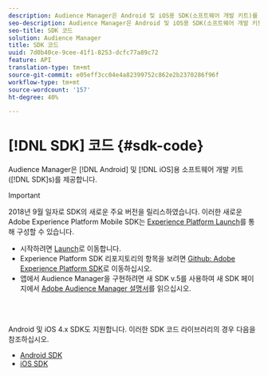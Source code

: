 ```yaml
---
description: Audience Manager은 Android 및 iOS용 SDK(소프트웨어 개발 키트)를 제공합니다.
seo-description: Audience Manager은 Android 및 iOS용 SDK(소프트웨어 개발 키트)를 제공합니다.
seo-title: SDK 코드
solution: Audience Manager
title: SDK 코드
uuid: 7d0b40ce-9cee-41f1-8253-dcfc77a89c72
feature: API
translation-type: tm+mt
source-git-commit: e05eff3cc04e4a82399752c862e2b2370286f96f
workflow-type: tm+mt
source-wordcount: '157'
ht-degree: 40%

---
```



# [!DNL SDK] 코드 {#sdk-code}

Audience Manager은 [!DNL Android] 및 [!DNL iOS]용 소프트웨어 개발 키트([!DNL SDK]s)를 제공합니다.

>[!IMPORTANT]
>
>2018년 9월 일자로 SDK의 새로운 주요 버전을 릴리스하였습니다. 이러한 새로운 Adobe Experience Platform Mobile SDK는 [Experience Platform Launch](https://www.adobe.com/experience-platform/launch.html)를 통해 구성할 수 있습니다.

* 시작하려면 [Launch](https://launch.adobe.com/)로 이동합니다.
* Experience Platform SDK 리포지토리의 항목을 보려면 [Github: Adobe Experience Platform SDK](https://github.com/Adobe-Marketing-Cloud/acp-sdks)로 이동하십시오.
* 앱에서 Audience Manager을 구현하려면 새 SDK v.5를 사용하여 새 SDK 페이지에서 [Adobe Audience Manager 설명서](https://aep-sdks.gitbook.io/docs/using-mobile-extensions/adobe-audience-manager)를 읽으십시오.

<br> 

Android 및 iOS 4.x SDK도 지원합니다. 이러한 SDK 코드 라이브러리의 경우 다음을 참조하십시오.

* [Android SDK](https://docs.adobe.com/content/help/en/mobile-services/android/overview.html)
* [iOS SDK](https://docs.adobe.com/content/help/en/mobile-services/ios/overview.html)